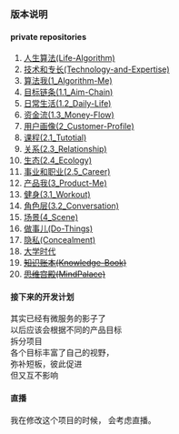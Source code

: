 ### 版本说明
#### private repositories
1. [人生算法(Life-Algorithm)](https://github.com/xieqiupeng/Life-Algorithm)
1. [技术和专长(Technology-and-Expertise)](https://github.com/xieqiupeng/Technology-and-Expertise)
1. [算法我(1_Algorithm-Me)](https://github.com/xieqiupeng/1_Algorithm-Me)
1. [目标链条(1.1_Aim-Chain)](https://github.com/xieqiupeng/1.1_Aim-Chain)
1. [日常生活(1.2_Daily-Life)](https://github.com/xieqiupeng/1.2_Daily-Life)
1. [资金流(1.3_Money-Flow)](https://github.com/xieqiupeng/1.3_Money-Flow)
1. [用户画像(2_Customer-Profile)](https://github.com/xieqiupeng/2_Customer-Profile)
1. [课程(2.1_Tutotial)](https://github.com/xieqiupeng/2.1_Tutotial)
1. [关系(2.3_Relationship)](https://github.com/xieqiupeng/2.3_Relationship)
1. [生态(2.4_Ecology)](https://github.com/xieqiupeng/2.4_Ecology)
1. [事业和职业(2.5_Career)](https://github.com/xieqiupeng/2.5_Career)
1. [产品我(3_Product-Me)](https://github.com/xieqiupeng/3_Product-Me)
1. [健身(3.1_Workout)](https://github.com/xieqiupeng/Workout)
1. [角色层(3.2_Conversation)](https://github.com/xieqiupeng/Workout)
1. [场景(4_Scene)](https://github.com/xieqiupeng/4_Scene)
1. [做事儿(Do-Things)](https://github.com/xieqiupeng/Concealment)
1. [隐私(Concealment)](https://github.com/xieqiupeng/Concealment)
1. [大学时代](https://github.com/xieqiupeng/Age-of-University)
1. [~~知识账本(Knowledge-Book)~~](https://github.com/xieqiupeng/Knowledge-Book)
1. [~~思维宫殿(MindPalace)~~](https://github.com/xieqiupeng)

#### 接下来的开发计划
其实已经有微服务的影子了  
以后应该会根据不同的产品目标  
拆分项目  
各个目标丰富了自己的视野，  
弥补短板，彼此促进  
但又互不影响  

#### 直播
我在修改这个项目的时候，
会考虑直播。
